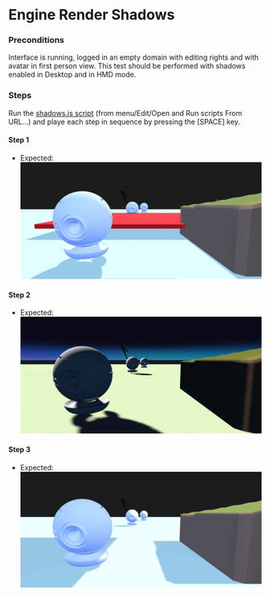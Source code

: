 # Engine Render Shadows

### Preconditions
Interface is running, logged in an empty domain with editing rights and with avatar in first person view. This test should be performed with shadows enabled in Desktop and in HMD mode.

### Steps

Run the [shadows.js script](./shadows.js?raw=true) (from menu/Edit/Open and Run scripts From URL...) and playe each step in sequence by pressing the [SPACE] key.

#### Step 1
- Expected: ![](./init.jpg)

#### Step 2
- Expected: ![](./defaultzone.jpg)

#### Step 3
- Expected: ![](./newlightpos.jpg)
